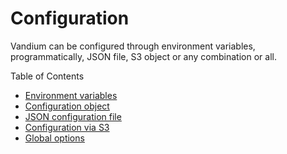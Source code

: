 # Configuration

Vandium can be configured through environment variables, programmatically, JSON file, S3 object or any combination or all.

Table of Contents

- [Environment variables](env-vars.md)
- [Configuration object](object.md)
- [JSON configuration file](json-file.md)
- [Configuration via S3](s3-configuration.md)
- [Global options](global-options.md)
